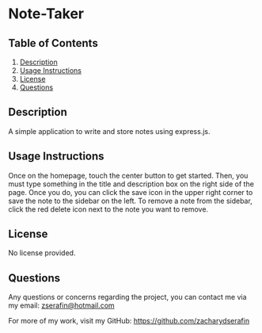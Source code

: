 # Note-Taker


## Table of Contents

1. [Description](#description)
2. [Usage Instructions](#usage)
3. [License](#license)
4. [Questions](#questions)

## <a id="description"></a>Description 

A simple application to write and store notes using express.js.

## <a id="usage"></a>Usage Instructions 

Once on the homepage, touch the center button to get started. Then, you must type something in the title and description box on the right side of the page. Once you do, you can click the save icon in the upper right corner to save the note to the sidebar on the left. To remove a note from the sidebar, click the red delete icon next to the note you want to remove.

## <a id="license"></a>License 

No license provided.

## <a id="questions"></a>Questions 

Any questions or concerns regarding the project, you can contact me via my email: zserafin@hotmail.com

For more of my work, visit my GitHub: https://github.com/zacharydserafin
